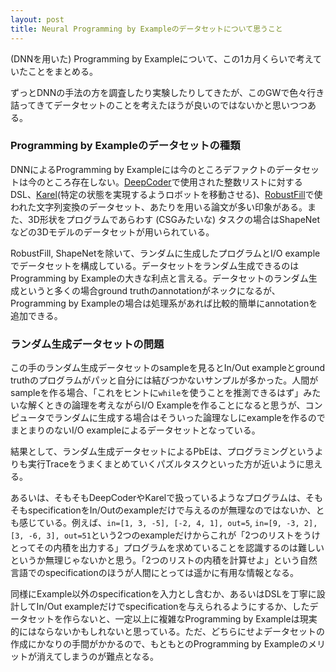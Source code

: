 ```yaml
---
layout: post
title: Neural Programming by Exampleのデータセットについて思うこと
---
```


(DNNを用いた) Programming by Exampleについて、この1カ月くらいで考えていたことをまとめる。

ずっとDNNの手法の方を調査したり実験したりしてきたが、このGWで色々行き詰ってきてデータセットのことを考えたほうが良いのではないかと思いつつある。


### Programming by Exampleのデータセットの種類

DNNによるProgramming by Exampleには今のところデファクトのデータセットは今のところ存在しない。[DeepCoder](https://openreview.net/forum?id=ByldLrqlx)で使用された整数リストに対するDSL、[Karel](https://msr-redmond.github.io/karel-dataset/)(特定の状態を実現するようロボットを移動させる)、[RobustFill](https://arxiv.org/abs/1703.07469)で使われた文字列変換のデータセット、あたりを用いる論文が多い印象がある。また、3D形状をプログラムであらわす (CSGみたいな) タスクの場合はShapeNetなどの3Dモデルのデータセットが用いられている。

RobustFill, ShapeNetを除いて、ランダムに生成したプログラムとI/O exampleでデータセットを構成している。データセットをランダム生成できるのはProgramming by Exampleの大きな利点と言える。データセットのランダム生成というと多くの場合ground truthのannotationがネックになるが、Programming by Exampleの場合は処理系があれば比較的簡単にannotationを追加できる。


### ランダム生成データセットの問題

この手のランダム生成データセットのsampleを見るとIn/Out exampleとground truthのプログラムがパッと自分には結びつかないサンプルが多かった。人間がsampleを作る場合、「これをヒントに`while`を使うことを推測できるはず」みたいな解くときの論理を考えながらI/O Exampleを作ることになると思うが、コンピュータでランダムに生成する場合はそういった論理なしにexampleを作るのでまとまりのないI/O exampleによるデータセットとなっている。

結果として、ランダム生成データセットによるPbEは、プログラミングというよりも実行Traceをうまくまとめていくパズルタスクといった方が近いように思える。

あるいは、そもそもDeepCoderやKarelで扱っているようなプログラムは、そもそもspecificationをIn/Outのexampleだけで与えるのが無理なのではないか、とも感じている。例えば、`in=[1, 3, -5], [-2, 4, 1], out=5`, `in=[9, -3, 2], [3, -6, 3], out=51`という2つのexampleだけからこれが「2つのリストをうけとってその内積を出力する」プログラムを求めていることを認識するのは難しいというか無理じゃないかと思う。「2つのリストの内積を計算せよ」という自然言語でのspecificationのほうが人間にとっては遥かに有用な情報となる。

同様にExample以外のspecificationを入力とし含むか、あるいはDSLを丁寧に設計してIn/Out exampleだけでspecificationを与えられるようにするか、したデータセットを作らないと、一定以上に複雑なProgramming by Exampleは現実的にはならないかもしれないと思っている。ただ、どちらにせよデータセットの作成にかなりの手間がかかるので、もともとのProgramming by Exampleのメリットが消えてしまうのが難点となる。
